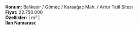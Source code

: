 ## 

**Konum:** Balıkesir / Gömeç / Karaağaç Mah. / Artur Tatil Sitesi  
**Fiyat:** 22.750.000  
**Özellikler:**  |  m² |   
**İlan Numarası:** 
